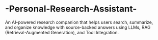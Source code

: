 # -Personal-Research-Assistant-
An AI-powered research companion that helps users search, summarize, and organize knowledge with source-backed answers using LLMs, RAG (Retrieval-Augmented Generation), and Tool Integration.
